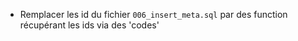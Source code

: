 -  Remplacer les id du fichier `006_insert_meta.sql` par des function récupérant les ids via des 'codes'
